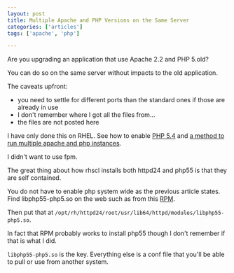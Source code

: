 ```yaml
---
layout: post
title: Multiple Apache and PHP Versions on the Same Server
categories: ['articles']
tags: ['apache', 'php']

---
```


Are you upgrading an application that use Apache 2.2 and PHP 5.old?

You can do so on the same server without impacts to the old application.

The caveats upfront:
* you need to settle for different ports than the standard ones if those are already in use
* I don't remember where I got all the files from...
* the files are not posted here

I have only done this on RHEL. See how to enable [PHP 5.4](http://developerblog.redhat.com/2013/08/01/php-5-4-on-rhel-6-using-rhscl/) and [a method to run multiple apache and php instances](http://developerblog.redhat.com/2014/04/08/apache-with-various-php-versions-using-scl/).

I didn't want to use fpm.

The great thing about how rhscl installs both httpd24 and php55 is that they are self contained.

You do not have to enable php system wide as the previous article states. Find libphp55-php5.so on the web such as from this [RPM](http://rpm.pbone.net/index.php3/stat/4/idpl/26630836/dir/scientific_linux_6/com/php55-php-5.5.6-10.el6.x86_64.rpm.html).

Then put that at `/opt/rh/httpd24/root/usr/lib64/httpd/modules/libphp55-php5.so`.

In fact that RPM probably works to install php55 though I don't remember if that is what I did.

`libphp55-php5.so` is the key. Everything else is a conf file that you'll be able to pull or use from another system.
